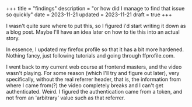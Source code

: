 +++
title = "findings"
description = "or how did I manage to find that issue so quickly"
date = 2023-11-21
updated = 2023-11-21
draft = true
+++

I wasn't quite sure where to put this, so I figured i'd start writing it down as
a blog post. Maybe I'll have an idea later on how to tie this into an actual story.

In essence, I updated my firefox profile so that it has a bit more hardened. Nothing
fancy, just following tutorials and going through ffprofile.com.

I went back to my current web course at frontend masters, and the video wasn't playing.
For some reason (which I'll try and figure out later), very specifically, without the
real referrer header, that is, the information from where I came from(?) the video completely
breaks and I can't get authenticated. Weird. I figured the authentication came from
a token, and not from an 'arbitrary' value such as that referrer.

